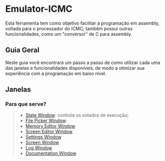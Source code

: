 # **Emulator-ICMC**
Esta ferramenta tem como objetivo facilitar a programação em assembly, voltada para o processador do ICMC; também possui outras funcionalidades, como um "conversor" de C para assembly.



## Guia Geral
Neste guia você encontrará um passo a passo de como utilizar cada uma das janelas e funcionalidades disponíveis, de modo a otimizar sua experiência com a programação em baixo nível.

## Janelas
### Para que serve?
>- [State Window](state.md): controla os estados de execução;
>- [File Picker Window](files.md): 
>- [Memory Editor Window](memory.md)
>- [Screen Editor Window](screen_editor.md)
>- [Settings Window](settings.md)
>- [Screen Window](screen.md)
>- [Log Window](log.md)
>- [Documentation Window](documentation.md)
